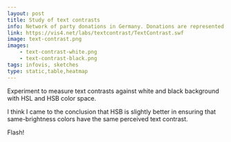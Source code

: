 ```yaml
---
layout: post
title: Study of text contrasts
info: Network of party donations in Germany. Donations are represented as lines linking donors and parties, arranged around a circle.
link: https://vis4.net/labs/textcontrast/TextContrast.swf
image: text-contrast.png
images:
    - text-contrast-white.png
    - text-contrast-black.png
tags: infovis, sketches
type: static,table,heatmap
---
```


Experiment to measure text contrasts against white and black background with HSL and HSB color space.

I think I came to the conclusion that HSB is slightly better in ensuring that same-brightness colors have the same perceived text contrast.

Flash!

